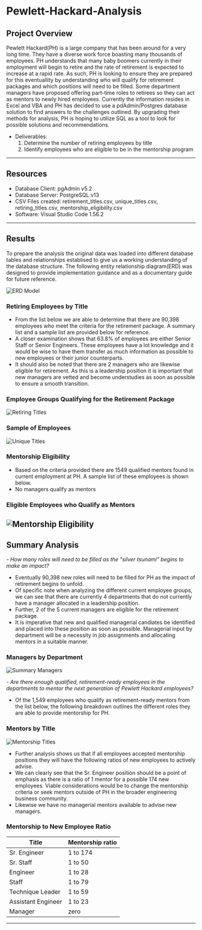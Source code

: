# Pewlett-Hackard-Analysis


## Project Overview
Pewlett Hackard(PH) is a large company that has been around for a very long time. They have a diverse work force boasting many thousands of employees. PH understands that many baby boomers currently in their employment will begin to retire and the rate of retirement is expected to increase at a rapid rate. As such, PH is looking to ensure they are prepared for this eventuallity by understanding who will qualify for retirement packages and which positions will need to be filled. Some department managers have proposed offering part-time roles to retirees so they can act as mentors to newly hired employees. Currently the information resides in Excel and VBA and PH has decided to use a pdAdmin/Postgres database solution to find answers to the challenges outlined. By upgrading their methods for analysis, PH is hoping to utilize SQL as a tool to look for possible solutions and recommendations.

- Deliverables:
  1. Determine the number of retiring employees by title
  2. Identify employees who are eligible to be in the mentorship program
---------------------------

## Resources
- Database Client: pgAdmin v5.2
- Database Server: PostgreSQL v13
- CSV Files created: retirement_titles.csv, unique_titles.csv, retiring_titles.csv, mentorship_eligibility.csv
- Software: Visual Studio Code 1.56.2
---------------------------

## Results

To prepare the analysis the original data was loaded into different database tables and relationships establised to give us a working understanding of the database structure. The following entity relationship diagram(ERD) was designed to provide implementation guidance and as a documentary guide for future reference.

![ERD Model](images/EmployeeDB_ERD.png)

### Retiring Employees by Title

- From the list below we are able to determine that there are 90,398 employees who meet the criteria for the retirement package. A summary list and a sample list are provided below for reference.
- A closer examination shows that 63.8% of employees are either Senior Staff or Senior Engineers. These employees have a lot knowledge and it would be wise to have them transfer as much information as possible to new employees or their junior counterparts.
- It should also be noted that there are 2 managers who are likewise eligible for retirement. As this is a leadership position it is important that new managers are vetted and become understudies as soon as possible to ensure a smooth transition.

### Employee Groups Qualifying for the Retirement Package

![Retiring Titles](images/Retiring_Titles.png)

### Sample of Employees

![Unique Titles](images/Unique_Titles.png)

### Mentorship Eligibility

- Based on the criteria provided there are 1549 qualified mentors found in current employment at PH. A sample list of these employees is shown below.
- No managers qualify as mentors

### Eligible Employees who Qualify as Mentors

![Mentorship Eligibility](images/Mentorship_Eligibility.png)
---------------------------

## Summary Analysis

_- How many roles will need to be filled as the "silver tsunami" begins to make an impact?_
- Eventually 90,398 new roles will need to be filled for PH as the impact of retirement begins to unfold.
- Of specific note when analyzing the different current employee groups, we can see that there are currently 4 departments that do not currently have a manager allocated in a leadership position.
- Further, 2 of the 5 current managers are eligible for the retirement package.
- It is imperative that new and qualified managerial candiates be identified and placed into these position as soon as possible. Managerial input by department will be a necessity in job assignments and allocating mentors in a suitable manner.

### Managers by Department

![Summary Managers](images/Summary_Managers.png)

_- Are there enough qualified, retirement-ready employees in the departments to mentor the next generation of Pewlett Hackard employees?_
- Of the 1,549 employees who qualify as retirement-ready mentors from the list below, the following breakdown outlines the different roles they are able to provide mentorship for PH.

### Mentors by Title

![Mentorship Titles](images/Mentorship_Titles.png)

- Further analysis shows us that if all employees accepted mentorship positions they will have the following ratios of new employees to actively advise.
- We can clearly see that the Sr. Engineer position should be a point of emphasis as there is a ratio of 1 mentor for a possible 174 new employees. Viable considerations would be to change the mentorship criteria or seek mentors outside of PH in the broader engineering business community.
- Likewise we have no managerial mentors available to advise new managers.

### Mentorship to New Employee Ratio

Title               | Mentorship ratio  |
--------------------|--------------------
 Sr. Engineer       | 1 to 174          |
 Sr. Staff          | 1 to 50           |
 Engineer           | 1 to 28           |
 Staff              | 1 to 79           |
 Technique Leader   | 1 to 59           |
 Assistant Engineer | 1 to 23           |
 Manager            | zero              |
 ----------------------------------------